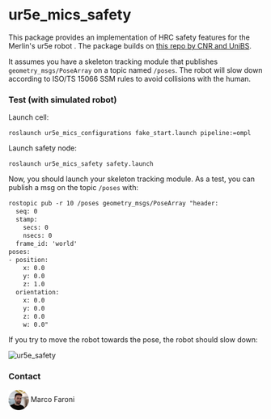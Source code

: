 # ur5e_mics_safety

This package provides an implementation of HRC safety features for the Merlin's ur5e robot .
The package builds on [this repo by CNR and UniBS](https://github.com/CNR-STIIMA-IRAS/ssm_safety).

It assumes you have a skeleton tracking module that publishes ```geometry_msgs/PoseArray``` on a topic named ```/poses```.
The robot will slow down according to ISO/TS 15066 SSM rules to avoid collisions with the human.

### Test (with simulated robot)

Launch cell:
```
roslaunch ur5e_mics_configurations fake_start.launch pipeline:=ompl
```

Launch safety node:
```
roslaunch ur5e_mics_safety safety.launch
```

Now, you should launch your skeleton tracking module.
As a test, you can publish a msg on the topic ```/poses``` with:

```
rostopic pub -r 10 /poses geometry_msgs/PoseArray "header:
  seq: 0
  stamp:
    secs: 0
    nsecs: 0
  frame_id: 'world'
poses:
- position:
    x: 0.0
    y: 0.0
    z: 1.0
  orientation:
    x: 0.0
    y: 0.0
    z: 0.0
    w: 0.0"
```

If you try to move the robot towards the pose, the robot should slow down:

<img src="docs/gif_safety_ur5.gif" alt="ur5e_safety" width="70%" height="70%">

### Contact

<img align="center" height="40" src="https://github.com/marco-faroni/marco-faroni.github.io/blob/master/images/marco_circle.png?raw=true"> Marco Faroni
